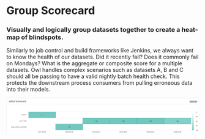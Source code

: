 # Group Scorecard

### Visually and logically group datasets together to create a heat-map of blindspots.

Similarly to job control and build frameworks like Jenkins, we always want to know the health of our datasets.  Did it recently fail?  Does it commonly fail on Mondays?  What is the aggregate or composite score for a multiple datasets.  Owl handles complex scenarios such as datasets A, B and C should all be passing to have a valid nightly batch health check.  This protects the downstream process consumers from pulling erroneous data into their models. 

![](../.gitbook/assets/owl-scorecard.png)

